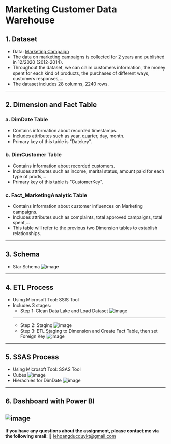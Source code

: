 # Marketing Customer Data Warehouse
## 1. Dataset
- Data: [Marketing Campaign](https://github.com/YuehHanChen/Marketing_Analytics/blob/main/marketing_data.csv)
- The data on marketing campaigns is collected for 2 years and published in 12/2020 (2012-2014).
- Throughout the dataset, we can claim customers information, the money spent for each kind of products, the purchases of different ways, customers responses,...
- The dataset includes 28 columns, 2240 rows.
------------------------------------------------------------------------------------------------------------------------------------------------------------------
## 2. Dimension and Fact Table
### a. DimDate Table
- Contains information about recorded timestamps.
- Includes attributes such as year, quarter, day, month.
- Primary key of this table is "Datekey".
### b. DimCustomer Table
- Contains information about recorded customers.
- Includes attributes such as income, marital status, amount paid for each type of prods,...
- Primary key of this table is "CustomerKey".
### c. Fact_MarketingAnalytic Table
- Contains information about customer influences on Marketing campaigns.
- Includes attributes such as complaints, total approved campaigns, total spent,...
- This table will refer to the previous two Dimension tables to establish relationships.
------------------------------------------------------------------------------------------------------------------------------------------------------------------
## 3. Schema
- Star Schema ![image](https://github.com/beDuy29/MarketingCustomer_DWH/assets/117710630/252e01f2-5ddd-410d-8bcf-1f9351a9ae75)
------------------------------------------------------------------------------------------------------------------------------------------------------------------
## 4. ETL Process
- Using Microsoft Tool: SSIS Tool
- Includes 3 stages:
  + Step 1: Clean Data Lake and Load Dataset ![image](https://github.com/beDuy29/MarketingCustomer_DWH/assets/117710630/48951081-214f-45e7-a307-eefc387d99f8)
  ------------------------------------------------------------------------------------------------------------------------------------------------------------------
  + Step 2: Staging ![image](https://github.com/beDuy29/MarketingCustomer_DWH/assets/117710630/eeaa3d3c-4d9e-495e-a0db-65f73b082fbf)
  + Step 3: ETL Staging to Dimension and Create Fact Table, then set Foreign Key ![image](https://github.com/beDuy29/MarketingCustomer_DWH/assets/117710630/f15920b2-6033-48e8-ba1e-d155cbb1e4dc)
------------------------------------------------------------------------------------------------------------------------------------------------------------------
## 5. SSAS Process
- Using Microsoft Tool: SSAS Tool
- Cubes ![image](https://github.com/beDuy29/MarketingCustomer_DWH/assets/117710630/6dffd27e-e0c5-4b2e-aa61-38c6f6c8eba6)
- Hierachies for DimDate ![image](https://github.com/beDuy29/MarketingCustomer_DWH/assets/117710630/cf70584b-0441-49f5-9a49-26bdf2606c7b)
------------------------------------------------------------------------------------------------------------------------------------------------------------------
## 6. Dashboard with Power BI
![image](https://github.com/beDuy29/MarketingCustomer_DWH/assets/117710630/156f19b5-b925-4a60-8275-d8cbeff404f7)
------------------------------------------------------------------------------------------------------------------------------------------------------------------
**If you have any questions about the assignment, please contact me via the following email:** 
💬︎ lehoangducduykt@gmail.com





